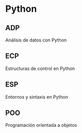 # Python 

## ADP
Análisis de datos con Python

## ECP
Estructuras de control en Python

## ESP
Entornos y sintaxis en Python

## POO
Programación orientada a objetos
